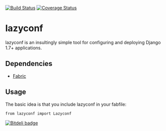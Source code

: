 [![Build Status](https://travis-ci.org/fmd/lazyconf.png?branch=master)](https://travis-ci.org/fmd/lazyconf)
[![Coverage Status](https://coveralls.io/repos/fmd/lazyconf/badge.png?branch=master)](https://coveralls.io/r/fmd/lazyconf?branch=master)

# lazyconf
lazyconf is an insultingly simple tool for configuring and deploying Django 1.7+ applications. 

## Dependencies
* [Fabric](http://docs.fabfile.org/en/1.8/)

## Usage

The basic idea is that you include lazyconf in your fabfile:

    from lazyconf import Lazyconf

[![Bitdeli badge](https://d2weczhvl823v0.cloudfront.net/fmd/lazyconf/trend.png)]()
